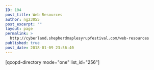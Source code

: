 ```yaml
---
ID: 104
post_title: Web Resources
author: ng23055
post_excerpt: ""
layout: page
permalink: >
  http://cyberland.shepherdmaplesyrupfestival.com/web-resources
published: true
post_date: 2018-01-09 23:56:40
---
```

[qcopd-directory mode="one" list_id="256"]